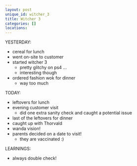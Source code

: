 ```yaml
---
layout: post
unique_id: witcher_3
title: Witcher 3
categories: []
locations: 
---
```


YESTERDAY:
* cereal for lunch
* went on-site to customer
* started witcher 3
  * pretty glitchy on ps4 ...
  * interesting though
* ordered fashion wok for dinner
  * way too much

TODAY:
* leftovers for lunch
* evening customer visit
  * did one extra sanity check and caught a potential issue
* last of the leftovers for dinner
* caught up with Thorvald
* wanda vision!
* parents decided on a date to visit!
  * they are vaccinated :)

LEARNINGS:
* always double check!
